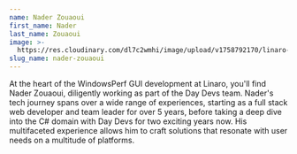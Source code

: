 ```yaml
---
name: Nader Zouaoui
first_name: Nader
last_name: Zouaoui
image: >-
  https://res.cloudinary.com/dl7c2wmhi/image/upload/v1758792170/linaro-website/images/author/unnamed
slug_name: nader-zouaoui
---
```


At the heart of the WindowsPerf GUI development at Linaro, you'll find Nader Zouaoui, diligently working as part of the Day Devs team. Nader's tech journey spans over a wide range of experiences, starting as a full stack web developer and team leader for over 5 years, before taking a deep dive into the C# domain with Day Devs for two exciting years now. His multifaceted experience allows him to craft solutions that resonate with user needs on a multitude of platforms.

